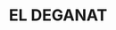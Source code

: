 ---
layout: patrimoni-details
title:  "EL DEGANAT"
alt_title: null
class: "Monument històric"
area: null
protection: "BCIN"
addition_date: "1980-08-01"
cat_code: "397-MH (P)"
cbp_code: "BCIN CH02"
image: "Deganat.jpg"
card: null
collections: ["patrimoni-arquitectonic", "bcin-existents"]
coordinates:
  - group1:
        - [1.461971065960134, 42.357385734988249]
        - [1.461973058868394, 42.357297490135409]
        - [1.46181352818461, 42.357287839334667]
        - [1.46181203624208, 42.357210630754267]
        - [1.461815297631752, 42.35712305506901]
        - [1.461671391700167, 42.357118620557394]
        - [1.461651727035575, 42.35718678327634]
        - [1.461630591606456, 42.357269112258713]
        - [1.461594139166521, 42.357264450700598]
        - [1.461592009393267, 42.357282571860374]
        - [1.461589838914491, 42.357302361415606]
        - [1.461583366541579, 42.357302483170535]
        - [1.461573319447903, 42.357356701375529]
        - [1.46160102248283, 42.35735874210723]
        - [1.461637913278266, 42.357361002316701]
        - [1.461634724909388, 42.357376397240124]
        - [1.461712586999406, 42.357380107233233]
        - [1.461970829928955, 42.357395411883523]
        - [1.461971065960134, 42.357385734988249]
---